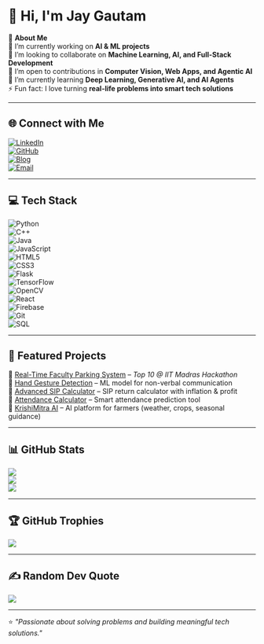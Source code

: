 # 👋 Hi, I'm Jay Gautam  

💫 **About Me**  
🔭 I’m currently working on **AI & ML projects**  
👯 I’m looking to collaborate on **Machine Learning, AI, and Full-Stack Development**  
🤝 I’m open to contributions in **Computer Vision, Web Apps, and Agentic AI**  
🌱 I’m currently learning **Deep Learning, Generative AI, and AI Agents**  
⚡ Fun fact: I love turning **real-life problems into smart tech solutions**  

---

## 🌐 Connect with Me  
[![LinkedIn](https://img.shields.io/badge/LinkedIn-blue?logo=linkedin&logoColor=white)](https://www.linkedin.com/in/jay-gautam-coder)  
[![GitHub](https://img.shields.io/badge/GitHub-black?logo=github&logoColor=white)](https://github.com/jaygautam-creator)  
[![Blog](https://img.shields.io/badge/Blog-orange?logo=blogger&logoColor=white)](https://gautamjay.blogspot.com)  
[![Email](https://img.shields.io/badge/Email-red?logo=gmail&logoColor=white)](mailto:jaygautam561@gmail.com)  

---

## 💻 Tech Stack  
![Python](https://img.shields.io/badge/Python-3670A0?logo=python&logoColor=ffdd54)  
![C++](https://img.shields.io/badge/C++-00599C?logo=c%2B%2B&logoColor=white)  
![Java](https://img.shields.io/badge/Java-ED8B00?logo=openjdk&logoColor=white)  
![JavaScript](https://img.shields.io/badge/JavaScript-323330?logo=javascript&logoColor=F7DF1E)  
![HTML5](https://img.shields.io/badge/HTML5-E34F26?logo=html5&logoColor=white)  
![CSS3](https://img.shields.io/badge/CSS3-1572B6?logo=css3&logoColor=white)  
![Flask](https://img.shields.io/badge/Flask-000000?logo=flask&logoColor=white)  
![TensorFlow](https://img.shields.io/badge/TensorFlow-FF6F00?logo=tensorflow&logoColor=white)  
![OpenCV](https://img.shields.io/badge/OpenCV-27338e?logo=OpenCV&logoColor=white)  
![React](https://img.shields.io/badge/React-20232A?logo=react&logoColor=61DAFB)  
![Firebase](https://img.shields.io/badge/Firebase-039BE5?logo=firebase)  
![Git](https://img.shields.io/badge/Git-F05032?logo=git&logoColor=white)  
![SQL](https://img.shields.io/badge/SQL-4479A1?logo=mysql&logoColor=white)  

---

## 🚀 Featured Projects  
🔹 [Real-Time Faculty Parking System](https://github.com/jaygautam-creator/real-time-faculty-parking) – *Top 10 @ IIT Madras Hackathon*  
🔹 [Hand Gesture Detection](https://github.com/jaygautam-creator/ML-project---Hand-Gesture-Detection) – ML model for non-verbal communication  
🔹 [Advanced SIP Calculator](https://github.com/jaygautam-creator/Advanced-SIP-Calculator) – SIP return calculator with inflation & profit  
🔹 [Attendance Calculator](https://github.com/jaygautam-creator/Attendance-Calculator-for-student) – Smart attendance prediction tool  
🔹 [KrishiMitra AI](https://github.com/jaygautam-creator/KrishiMitra-AI) – AI platform for farmers (weather, crops, seasonal guidance)  

---

## 📊 GitHub Stats  
![](https://github-readme-stats.vercel.app/api?username=jaygautam-creator&show_icons=true&theme=radical)  
![](https://github-readme-streak-stats.herokuapp.com/?user=jaygautam-creator&theme=radical)  
![](https://github-readme-stats.vercel.app/api/top-langs/?username=jaygautam-creator&layout=compact&theme=radical)  

---

## 🏆 GitHub Trophies  
![](https://github-profile-trophy.vercel.app/?username=jaygautam-creator&theme=radical&no-frame=false&no-bg=true&margin-w=4)  

---

## ✍️ Random Dev Quote  
![](https://quotes-github-readme.vercel.app/api?type=horizontal&theme=radical)  

---

⭐ *"Passionate about solving problems and building meaningful tech solutions."*  


<!--
**jaygautam-creator/jaygautam-creator** is a ✨ _special_ ✨ repository because its `README.md` (this file) appears on your GitHub profile.

Here are some ideas to get you started:

- 🔭 I’m currently working on ...
- 🌱 I’m currently learning ...
- 👯 I’m looking to collaborate on ...
- 🤔 I’m looking for help with ...
- 💬 Ask me about ...
- 📫 How to reach me: ...
- 😄 Pronouns: ...
- ⚡ Fun fact: ...
-->
